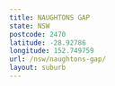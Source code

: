 ```yaml
---
title: NAUGHTONS GAP
state: NSW
postcode: 2470
latitude: -28.92786
longitude: 152.749759
url: /nsw/naughtons-gap/
layout: suburb
---
```

